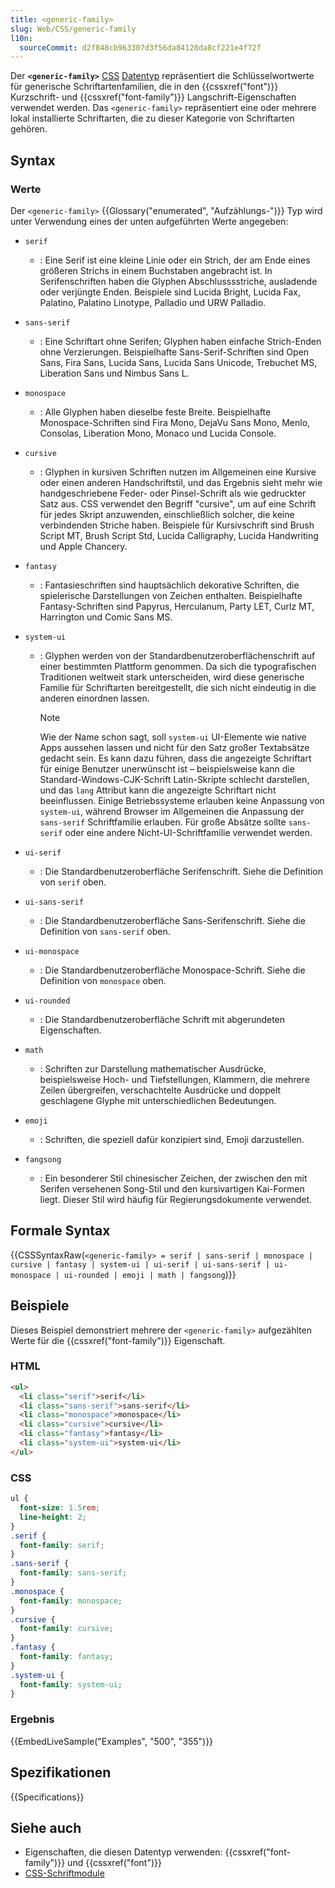 ```yaml
---
title: <generic-family>
slug: Web/CSS/generic-family
l10n:
  sourceCommit: d2f848cb963307d3f56da84128da8cf221e4f72f
---
```


Der **`<generic-family>`** [CSS](/de/docs/Web/CSS) [Datentyp](/de/docs/Web/CSS/CSS_Values_and_Units/CSS_data_types) repräsentiert die Schlüsselwortwerte für generische Schriftartenfamilien, die in den {{cssxref("font")}} Kurzschrift- und {{cssxref("font-family")}} Langschrift-Eigenschaften verwendet werden. Das `<generic-family>` repräsentiert eine oder mehrere lokal installierte Schriftarten, die zu dieser Kategorie von Schriftarten gehören.

## Syntax

### Werte

Der `<generic-family>` {{Glossary("enumerated", "Aufzählungs-")}} Typ wird unter Verwendung eines der unten aufgeführten Werte angegeben:

- `serif`
  - : Eine Serif ist eine kleine Linie oder ein Strich, der am Ende eines größeren Strichs in einem Buchstaben angebracht ist. In Serifenschriften haben die Glyphen Abschlusssstriche, ausladende oder verjüngte Enden. Beispiele sind Lucida Bright, Lucida Fax, Palatino, Palatino Linotype, Palladio und URW Palladio.

- `sans-serif`
  - : Eine Schriftart ohne Serifen; Glyphen haben einfache Strich-Enden ohne Verzierungen. Beispielhafte Sans-Serif-Schriften sind Open Sans, Fira Sans, Lucida Sans, Lucida Sans Unicode, Trebuchet MS, Liberation Sans und Nimbus Sans L.

- `monospace`
  - : Alle Glyphen haben dieselbe feste Breite. Beispielhafte Monospace-Schriften sind Fira Mono, DejaVu Sans Mono, Menlo, Consolas, Liberation Mono, Monaco und Lucida Console.

- `cursive`
  - : Glyphen in kursiven Schriften nutzen im Allgemeinen eine Kursive oder einen anderen Handschriftstil, und das Ergebnis sieht mehr wie handgeschriebene Feder- oder Pinsel-Schrift als wie gedruckter Satz aus. CSS verwendet den Begriff "cursive", um auf eine Schrift für jedes Skript anzuwenden, einschließlich solcher, die keine verbindenden Striche haben. Beispiele für Kursivschrift sind Brush Script MT, Brush Script Std, Lucida Calligraphy, Lucida Handwriting und Apple Chancery.

- `fantasy`
  - : Fantasieschriften sind hauptsächlich dekorative Schriften, die spielerische Darstellungen von Zeichen enthalten. Beispielhafte Fantasy-Schriften sind Papyrus, Herculanum, Party LET, Curlz MT, Harrington und Comic Sans MS.

- `system-ui`
  - : Glyphen werden von der Standardbenutzeroberflächenschrift auf einer bestimmten Plattform genommen. Da sich die typografischen Traditionen weltweit stark unterscheiden, wird diese generische Familie für Schriftarten bereitgestellt, die sich nicht eindeutig in die anderen einordnen lassen.
    > [!NOTE]
    > Wie der Name schon sagt, soll `system-ui` UI-Elemente wie native Apps aussehen lassen und nicht für den Satz großer Textabsätze gedacht sein. Es kann dazu führen, dass die angezeigte Schriftart für einige Benutzer unerwünscht ist – beispielsweise kann die Standard-Windows-CJK-Schrift Latin-Skripte schlecht darstellen, und das `lang` Attribut kann die angezeigte Schriftart nicht beeinflussen. Einige Betriebssysteme erlauben keine Anpassung von `system-ui`, während Browser im Allgemeinen die Anpassung der `sans-serif` Schriftfamilie erlauben. Für große Absätze sollte `sans-serif` oder eine andere Nicht-UI-Schriftfamilie verwendet werden.

- `ui-serif`
  - : Die Standardbenutzeroberfläche Serifenschrift. Siehe die Definition von `serif` oben.

- `ui-sans-serif`
  - : Die Standardbenutzeroberfläche Sans-Serifenschrift. Siehe die Definition von `sans-serif` oben.

- `ui-monospace`
  - : Die Standardbenutzeroberfläche Monospace-Schrift. Siehe die Definition von `monospace` oben.

- `ui-rounded`
  - : Die Standardbenutzeroberfläche Schrift mit abgerundeten Eigenschaften.

- `math`
  - : Schriften zur Darstellung mathematischer Ausdrücke, beispielsweise Hoch- und Tiefstellungen, Klammern, die mehrere Zeilen übergreifen, verschachtelte Ausdrücke und doppelt geschlagene Glyphe mit unterschiedlichen Bedeutungen.

- `emoji`
  - : Schriften, die speziell dafür konzipiert sind, Emoji darzustellen.

- `fangsong`
  - : Ein besonderer Stil chinesischer Zeichen, der zwischen den mit Serifen versehenen Song-Stil und den kursivartigen Kai-Formen liegt. Dieser Stil wird häufig für Regierungsdokumente verwendet.

## Formale Syntax

{{CSSSyntaxRaw(`<generic-family> = serif | sans-serif | monospace | cursive | fantasy | system-ui | ui-serif | ui-sans-serif | ui-monospace | ui-rounded | emoji | math | fangsong`)}}

## Beispiele

Dieses Beispiel demonstriert mehrere der `<generic-family>` aufgezählten Werte für die {{cssxref("font-family")}} Eigenschaft.

### HTML

```html
<ul>
  <li class="serif">serif</li>
  <li class="sans-serif">sans-serif</li>
  <li class="monospace">monospace</li>
  <li class="cursive">cursive</li>
  <li class="fantasy">fantasy</li>
  <li class="system-ui">system-ui</li>
</ul>
```

### CSS

```css
ul {
  font-size: 1.5rem;
  line-height: 2;
}
.serif {
  font-family: serif;
}
.sans-serif {
  font-family: sans-serif;
}
.monospace {
  font-family: monospace;
}
.cursive {
  font-family: cursive;
}
.fantasy {
  font-family: fantasy;
}
.system-ui {
  font-family: system-ui;
}
```

### Ergebnis

{{EmbedLiveSample("Examples", "500", "355")}}

## Spezifikationen

{{Specifications}}

## Siehe auch

- Eigenschaften, die diesen Datentyp verwenden: {{cssxref("font-family")}} und {{cssxref("font")}}
- [CSS-Schriftmodule](/de/docs/Web/CSS/CSS_fonts)
